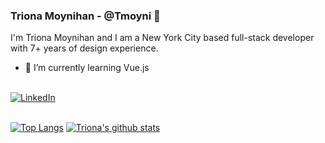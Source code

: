 ### Triona Moynihan - @Tmoyni 👋
I'm Triona Moynihan and I am a New York City based full-stack developer with 7+ years of design experience.
<br>

- 🌱 I’m currently learning Vue.js
<br>


<div>
  <a href="https://www.linkedin.com/in/trionamoynihan/">
  <img src="https://img.shields.io/badge/-LinkedIn-%233781da" alt="LinkedIn"/></a> 
</div>
<br>



[![Top Langs](https://github-readme-stats.vercel.app/api/top-langs/?username=tmoyni)](https://github.com/anuraghazra/github-readme-stats)
[![Triona's github stats](https://github-readme-stats.vercel.app/api?username=tmoyni)](https://github.com/anuraghazra/github-readme-stats)


<!--
**Tmoyni/Tmoyni** is a ✨ _special_ ✨ repository because its `README.md` (this file) appears on your GitHub profile.

Here are some ideas to get you started:

- 🔭 I’m currently working on ...
- 🌱 I’m currently learning ...
- 👯 I’m looking to collaborate on ...
- 🤔 I’m looking for help with ...
- 💬 Ask me about ...
- 📫 How to reach me: ...
- 😄 Pronouns: ...
- ⚡ Fun fact: ...
-->
